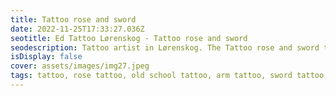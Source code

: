 ```yaml
--- 
title: Tattoo rose and sword 
date: 2022-11-25T17:33:27.036Z 
seotitle: Ed Tattoo Lørenskog - Tattoo rose and sword 
seodescription: Tattoo artist in Lørenskog. The Tattoo rose and sword tattoo is a great way to express yourself. Do you have any questions? Contact me... 
isDisplay: false 
cover: assets/images/img27.jpeg 
tags: tattoo, rose tattoo, old school tattoo, arm tattoo, sword tattoo, gray wash tattoo, 
--- 
```

 
